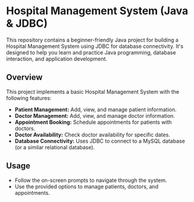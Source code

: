 # Hospital Management System (Java & JDBC)

This repository contains a beginner-friendly Java project for building a Hospital Management System using JDBC for database connectivity. It's designed to help you learn and practice Java programming, database interaction, and application development.

## Overview

This project implements a basic Hospital Management System with the following features:

* **Patient Management:** Add, view, and manage patient information.
* **Doctor Management:** Add, view, and manage doctor information.
* **Appointment Booking:** Schedule appointments for patients with doctors.
* **Doctor Availability:** Check doctor availability for specific dates.
* **Database Connectivity:** Uses JDBC to connect to a MySQL database (or a similar relational database).

## Usage

* Follow the on-screen prompts to navigate through the system.
* Use the provided options to manage patients, doctors, and appointments.
